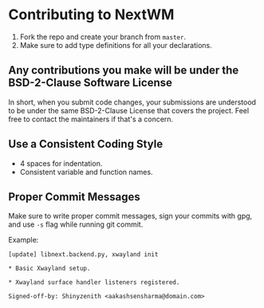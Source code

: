 # Contributing to NextWM

1. Fork the repo and create your branch from `master`.
1. Make sure to add type definitions for all your declarations.

## Any contributions you make will be under the BSD-2-Clause Software License

In short, when you submit code changes, your submissions are understood to be under the same BSD-2-Clause License that covers the project.
Feel free to contact the maintainers if that's a concern.

## Use a Consistent Coding Style

- 4 spaces for indentation.
- Consistent variable and function names.

## Proper Commit Messages

Make sure to write proper commit messages, sign your commits with gpg, and use `-s` flag while running git commit.

Example:

```
[update] libnext.backend.py, xwayland init

* Basic Xwayland setup.

* Xwayland surface handler listeners registered.

Signed-off-by: Shinyzenith <aakashsensharma@domain.com>
```
